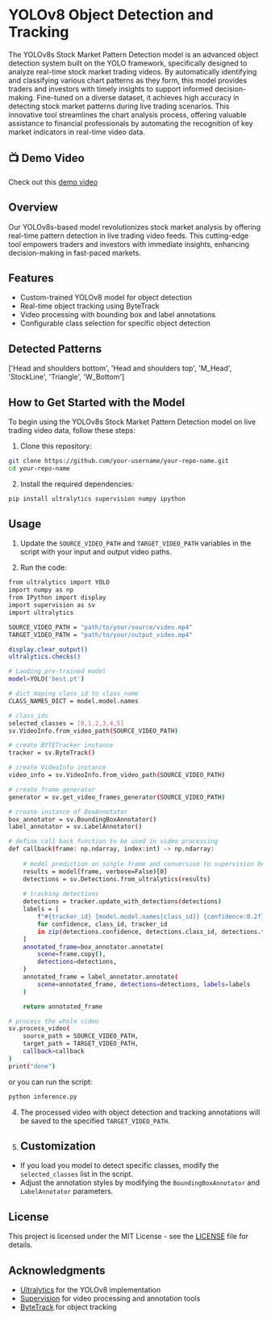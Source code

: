# YOLOv8 Object Detection and Tracking

The YOLOv8s Stock Market Pattern Detection model is an advanced object detection system built on the YOLO framework, specifically designed to analyze real-time stock market trading videos. By automatically identifying and classifying various chart patterns as they form, this model provides traders and investors with timely insights to support informed decision-making. Fine-tuned on a diverse dataset, it achieves high accuracy in detecting stock market patterns during live trading scenarios. This innovative tool streamlines the chart analysis process, offering valuable assistance to financial professionals by automating the recognition of key market indicators in real-time video data.

## 📺 Demo Video

Check out this [demo video](https://github.com/Priyal-0911/stock_pattern_detection/blob/fd9b0156d0c854a30cf4b307078c4d8c3648cb15/demo_prediction-result.mp4)

## Overview

Our YOLOv8s-based model revolutionizes stock market analysis by offering real-time pattern detection in live trading video feeds. This cutting-edge tool empowers traders and investors with immediate insights, enhancing decision-making in fast-paced markets.

## Features

- Custom-trained YOLOv8 model for object detection
- Real-time object tracking using ByteTrack
- Video processing with bounding box and label annotations
- Configurable class selection for specific object detection

## Detected Patterns

['Head and shoulders bottom', 'Head and shoulders top', 'M_Head', 'StockLine', 'Triangle', 'W_Bottom']

## How to Get Started with the Model
To begin using the YOLOv8s Stock Market Pattern Detection model on live trading video data, follow these steps:

1. Clone this repository:

```bash
git clone https://github.com/your-username/your-repo-name.git
cd your-repo-name
```

2. Install the required dependencies:

```bash
pip install ultralytics supervision numpy ipython
```

## Usage

1. Update the `SOURCE_VIDEO_PATH` and `TARGET_VIDEO_PATH` variables in the script with your input and output video paths.

2. Run the code:

```bash
from ultralytics import YOLO
import numpy as np
from IPython import display
import supervision as sv
import ultralytics

SOURCE_VIDEO_PATH = "path/to/your/source/video.mp4"
TARGET_VIDEO_PATH = "path/to/your/output_video.mp4"

display.clear_output()
ultralytics.checks()

# Laoding pre-trained model
model=YOLO('best.pt')

# dict maping class_id to class_name
CLASS_NAMES_DICT = model.model.names

# class_ids 
selected_classes = [0,1,2,3,4,5]
sv.VideoInfo.from_video_path(SOURCE_VIDEO_PATH)

# create BYTETracker instance
tracker = sv.ByteTrack()

# create VideoInfo instance
video_info = sv.VideoInfo.from_video_path(SOURCE_VIDEO_PATH)

# create frame generator
generator = sv.get_video_frames_generator(SOURCE_VIDEO_PATH)

# create instance of BoxAnnotator
box_annotator = sv.BoundingBoxAnnotator()
label_annotator = sv.LabelAnnotator()

# define call back function to be used in video processing
def callback(frame: np.ndarray, index:int) -> np.ndarray:
    
    # model prediction on single frame and conversion to supervision Detections
    results = model(frame, verbose=False)[0]
    detections = sv.Detections.from_ultralytics(results)
   
    # tracking detections
    detections = tracker.update_with_detections(detections)
    labels = [
        f"#{tracker_id} {model.model.names[class_id]} {confidence:0.2f}"
        for confidence, class_id, tracker_id
        in zip(detections.confidence, detections.class_id, detections.tracker_id)
    ]
    annotated_frame=box_annotator.annotate(
        scene=frame.copy(),
        detections=detections,
    )
    annotated_frame = label_annotator.annotate(
        scene=annotated_frame, detections=detections, labels=labels
    )

    return annotated_frame

# process the whole video
sv.process_video(
    source_path = SOURCE_VIDEO_PATH,
    target_path = TARGET_VIDEO_PATH,
    callback=callback
)
print("done")
```

or you can run the script:

```bash
python inference.py
```

4. The processed video with object detection and tracking annotations will be saved to the specified `TARGET_VIDEO_PATH`.

5. ## Customization

- If you load you model to detect specific classes, modify the `selected_classes` list in the script.
- Adjust the annotation styles by modifying the `BoundingBoxAnnotator` and `LabelAnnotator` parameters.

## License

This project is licensed under the MIT License - see the [LICENSE](LICENSE) file for details.

## Acknowledgments

- [Ultralytics](https://github.com/ultralytics/ultralytics) for the YOLOv8 implementation
- [Supervision](https://github.com/roboflow/supervision) for video processing and annotation tools
- [ByteTrack](https://github.com/ifzhang/ByteTrack) for object tracking

